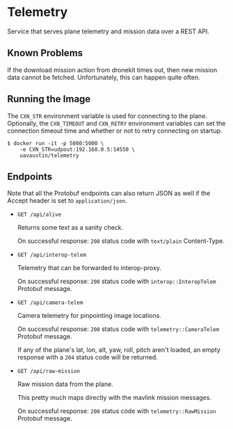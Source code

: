 # Telemetry

Service that serves plane telemetry and mission data over a REST API.

## Known Problems

If the download mission action from dronekit times out, then new mission data
cannot be fetched. Unfortunately, this can happen quite often.

## Running the Image

The `CXN_STR` environment variable is used for connecting to the plane.
Optionally, the `CXN_TIMEOUT` and `CXN_RETRY` environment variables can set the
connection timeout time and whether or not to retry connecting on startup.

```
$ docker run -it -p 5000:5000 \
    -e CXN_STR=udpout:192.168.0.5:14550 \
    uavaustin/telemetry
```

## Endpoints

Note that all the Protobuf endpoints can also return JSON as well if the Accept
header is set to `application/json`.

- `GET /api/alive`

  Returns some text as a sanity check.

  On successful response: `200` status code with `text/plain` Content-Type.

- `GET /api/interop-telem`

  Telemetry that can be forwarded to interop-proxy.

  On successful response: `200` status code with `interop::InteropTelem`
  Protobuf message.

- `GET /api/camera-telem`

  Camera telemetry for pinpointing image locations.

  On successful response: `200` status code with `telemetry::CameraTelem`
  Protobuf message.

  If any of the plane's lat, lon, alt, yaw, roll, pitch aren't loaded, an empty
  response with a `204` status code will be returned.

- `GET /api/raw-mission`

  Raw mission data from the plane.

  This pretty much maps directly with the mavlink mission messages.

  On successful response: `200` status code with `telemetry::RawMission`
  Protobuf message.
